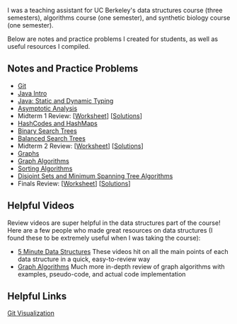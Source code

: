 ﻿I was a teaching assistant for UC Berkeley's data structures course
(three semesters), algorithms course (one semester), and synthetic biology course
 (one semester).

Below are notes and practice problems I created for students, as well as 
useful resources I compiled.

Notes and Practice Problems
-------------

 - [Git](/notes/git.html)
 - [Java Intro](/notes/java_intro.html)
 - [Java: Static and Dynamic Typing](/notes/StaticDynamic.pdf)
 - [Asymptotic Analysis](/notes/Asymptotics.pdf)
 - Midterm 1 Review: [[Worksheet](/notes/MT-1-Review.pdf)] [[Solutions](/notes/MT-1-Review-Sols.pdf)]
 - [HashCodes and HashMaps](/notes/Hashing.pdf)
 - [Binary Search Trees](/notes/BinarySearchTree.pdf)
 - [Balanced Search Trees](/notes/BalancedSearchTrees.pdf)
 - Midterm 2 Review: [[Worksheet](/notes/MT-2-Review.pdf)] [[Solutions](/notes/MT2-Solutions.pdf)]
 - [Graphs](/notes/Graphs.pdf)
 - [Graph Algorithms](/notes/GraphAlgorithms.pdf)
 - [Sorting Algorithms](/notes/SortingI.pdf)
 - [Disjoint Sets and Minimum Spanning Tree Algorithms](/notes/Kruskals-DisjointSets.pdf)
 - Finals Review: [[Worksheet](/notes/FinalReview-Worksheet.pdf)] [[Solutions](/notes/FinalReview-Solutions.pdf)]
  
  


Helpful Videos
-------------
Review videos are super helpful in the data structures part of the course! Here are a few people who made great resources
on data structures (I found these to be extremely useful when I was taking the course):

 - [5 Minute Data Structures](https://www.youtube.com/playlist?list=PLlipSLnrfrUlclWAcvmyxcn6R7tzwALhM)
	These videos hit on all the main points of each data structure in a quick, easy-to-review way 
 - [Graph Algorithms](https://www.youtube.com/playlist?list=PLrmLmBdmIlpu2f2g8ltqaaCZiq6GJvl1j)
	Much more in-depth review of graph algorithms with examples, pseudo-code, and actual code implementation
  
  


Helpful Links
-------------
[Git Visualization](https://onlywei.github.io/explain-git-with-d3/)
